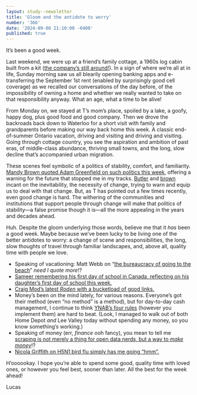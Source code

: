 ```yaml
---
layout: study--newsletter
title: 'Gloom and the antidote to worry'
number: '366'
date: '2024-09-08 21:10:00 -0400'
published: true
---
```


It’s been a good week.

Last weekend, we were up at a friend’s family cottage, a 1960s log cabin built from a kit ([the company’s still around!](https://panabode.com)). In a sign of where we’re all at in life, Sunday morning saw us all blearily opening banking apps and e-transferring the September 1st rent (enabled by surprisingly good cell coverage) as we recalled our conversations of the day before, of the impossibility of owning a home and whether we really wanted to take on that responsibility anyway. What an age, what a time to be alive!

From Monday on, we stayed at T’s mom’s place, spoiled by a lake, a goofy, happy dog, plus good food and good company. Then we drove the backroads back down to Waterloo for a short visit with family and grandparents before making our way back home this week. A classic end-of-summer Ontario vacation, driving and visiting and driving and visiting. Going through cottage country, you see the aspiration and ambition of past eras, of middle-class abundance, thriving small towns, and the long, slow decline that’s accompanied urban migration.

These scenes feel symbolic of a politics of stability, comfort, and familiarity. [Mandy Brown quoted Adam Greenfield on such politics this week](https://aworkinglibrary.com/writing/nostalgia-and-grief), offering a warning for the future that stopped me in my tracks. [Butler](https://www.octaviabutler.com/parableseries) and [brown](https://adriennemareebrown.net/book/emergent-strategy/) incant on the inevitability, the necessity of change, trying to warn and equip us to deal with that change. But, as T has pointed out a few times recently, even good change is hard. The withering of the communities and institutions that support people through change will make that politics of stability—a false promise though it is—all the more appealing in the years and decades ahead.

Huh. Despite the gloom underlying those words, believe me that it _has_ been a good week. Maybe because we’ve been lucky to be living one of the better antidotes to worry: a change of scene and responsibilities, the long, slow thoughts of travel through familiar landscapes, and, above all, quality time with people we love.

- Speaking of vacationing: Matt Webb on “[the bureaucracy of going to the beach](https://interconnected.org/home/2024/08/29/beaches)” _need I quote more_!?
- [Sameer remembering his first day of school in Canada, reflecting on his daughter’s first day of school this week.](https://www.inthemargins.ca/first-day-of-school)
- [Craig Mod’s latest _Roden_ with a bucketload of good links.](https://craigmod.com/roden/094/)
- Money’s been on the mind lately, for various reasons. Everyone’s got their method (even “no method” is a method), but for day-to-day cash management, I continue to think [YNAB’s four rules](https://www.ynab.com/the-four-rules) (however you implement them) are hard to beat. (Look, I managed to walk out of both Home Depot _and_ Lee Valley today without spending any money, so you know something’s working.)
- Speaking of money (err, _finance_ ooh fancy), you mean to tell me [scraping is not merely a thing for open data nerds, but a way to _make money_](https://www.complexsystemspodcast.com/episodes/writing-history-byrne-hobart/)!?
- [Nicola Griffith on H5N1 bird flu simply has me going “hmm”.](https://nicolagriffith.com/2024/09/06/bird-flu-its-time-to-talk/)

H’oooookay. I hope you’re able to spend some good, quality time with loved ones, or however you feel best, sooner than later. All the best for the week ahead!

Lucas